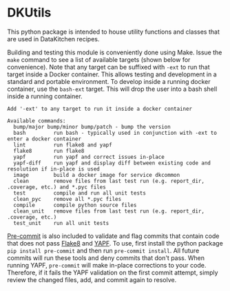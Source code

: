 # DKUtils


This python package is intended to house utility functions and classes that are used in DataKitchen recipes.

Building and testing this module is conveniently done using Make. Issue the `make` command to see a list
of available targets (shown below for convenience). Note that any target can be suffixed with `-ext` to 
run that target inside a Docker container. This allows testing and development in a standard and portable
environment. To develop inside a running docker container, use the `bash-ext` target. This will drop the 
user into a bash shell inside a running container.

    Add '-ext' to any target to run it inside a docker container
    
    Available commands:
      bump/major bump/minor bump/patch - bump the version
      bash         run bash - typically used in conjunction with -ext to enter a docker container
      lint         run flake8 and yapf
      flake8       run flake8
      yapf         run yapf and correct issues in-place
      yapf-diff    run yapf and display diff between existing code and resolution if in-place is used
      image        build a docker image for service dkcommon
      clean        remove files from last test run (e.g. report_dir, .coverage, etc.) and *.pyc files
      test         compile and run all unit tests
      clean_pyc    remove all *.pyc files
      compile      compile python source files
      clean_unit   remove files from last test run (e.g. report_dir, .coverage, etc.)
      test_unit    run all unit tests

[Pre-commit](https://pre-commit.com/) is also included to validate and flag commits that contain code 
that does not pass [Flake8](http://flake8.pycqa.org/en/latest/) and [YAPF](https://github.com/google/yapf). 
To use, first install the python package `pip install pre-commit` and then run `pre-commit install`. All 
future commits will run these tools and deny commits that don't pass. When running YAPF, `pre-commit` will
make in-place corrections to your code. Therefore, if it fails the YAPF validation on the first commit 
attempt, simply review the changed files, add, and commit again to resolve.  

